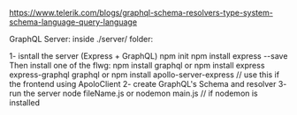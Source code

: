https://www.telerik.com/blogs/graphql-schema-resolvers-type-system-schema-language-query-language


GraphQL Server:
inside ./server/ folder:

1- isntall the server (Express + GraphQL)
    npm init
    npm install express --save
    Then install one of the flwg:
        npm install graphql
        or
        npm install express express-graphql graphql
        or
        npm install apollo-server-express // use this if the frontend using ApoloClient
2- create GraphQL's Schema and resolver
3- run the server
    node fileName.js 
    or 
    nodemon main.js // if nodemon is installed
